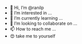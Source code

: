 - 👋 Hi, I’m @ranilp
- 👀 I’m interested in ...
- 🌱 I’m currently learning ...
- 💞️ I’m looking to collaborate on ...
- 📫 How to reach me ...
- 😍 take me to yourself

<!---
ranilp/ranilp is a ✨ special ✨ repository because its `README.md` (this file) appears on your GitHub profile.
You can click the Preview link to take a look at your changes.
--->
